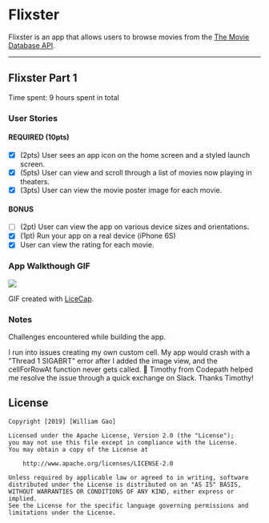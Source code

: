 # Flixster

Flixster is an app that allows users to browse movies from the [The Movie Database API](http://docs.themoviedb.apiary.io/#).

---

## Flixster Part 1

Time spent: 9 hours spent in total

### User Stories

#### REQUIRED (10pts)
- [x] (2pts) User sees an app icon on the home screen and a styled launch screen.
- [x] (5pts) User can view and scroll through a list of movies now playing in theaters.
- [x] (3pts) User can view the movie poster image for each movie.

#### BONUS
- [ ] (2pt) User can view the app on various device sizes and orientations.
- [x] (1pt) Run your app on a real device (iPhone 6S)
- [x] User can view the rating for each movie.

### App Walkthough GIF

<img src="https://imgur.com/QIvEu52.gif"/>


GIF created with [LiceCap](http://www.cockos.com/licecap/).

### Notes
Challenges encountered while building the app.

I run into issues creating my own custom cell. My app would crash with a "Thread 1 SIGABRT" error after I added the image view, and the cellForRowAt function never gets called. 🙁 Timothy from Codepath helped me resolve the issue through a quick exchange on Slack. Thanks Timothy!

## License

    Copyright [2019] [William Gao]

    Licensed under the Apache License, Version 2.0 (the "License");
    you may not use this file except in compliance with the License.
    You may obtain a copy of the License at

        http://www.apache.org/licenses/LICENSE-2.0

    Unless required by applicable law or agreed to in writing, software
    distributed under the License is distributed on an "AS IS" BASIS,
    WITHOUT WARRANTIES OR CONDITIONS OF ANY KIND, either express or implied.
    See the License for the specific language governing permissions and
    limitations under the License.
